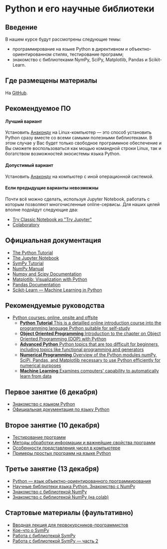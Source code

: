 # Python и его научные библиотеки

## Введение

В нашем курсе будут рассмотрены следующие темы:

- программирование на языке Python в директивном и объектно-ориентированном стилях, тестирование программ;
- знакомство с библиотеками NymPy, SciPy, Matplotlib, Pandas и Scikit-Learn.

## Где размещены материалы

На [GitHub](https://github.com/eroganov/short_course).

## Рекомендуемое ПО

#### Лучший вариант

Установить [Анаконду](https://www.anaconda.com/products/individual) на
Linux-компьютер — это способ установить Python сразу вместе со всеми самыми
полезными библиотеками. В этом случае у Вас будет только свободное
программное обеспечение и Вы сможете воспользоваться как мощью командной
строки Linux, так и богатством возможностей экосистемы языка Python.

#### Допустимый вариант

Установить [Анаконду](https://www.anaconda.com/products/individual) на
компьютер с иной операционной системой.

#### Если предыдущие варианты невозможны

Почти всё можно сделать, используя Jupyter Notebook, работать с которым
позволяют многочисленные online-сервисы. Для наших целей вполне подойдут
следующие два:

- [Try Classic Notebook из "Try Jupyter"](https://jupyter.org/try)
- [Colaboratory](https://colab.research.google.com/notebooks/welcome.ipynb?hl=ru)

## Официальная документация

- [The Python Tutorial](https://docs.python.org/3/tutorial/)
- [The Jupyter Notebook](https://jupyter-notebook.readthedocs.io/en/stable/)
- [SymPy Tutorial](https://docs.sympy.org/latest/tutorial/)
- [NumPy Manual](https://numpy.org/doc/stable/)
- [Numpy and Scipy Documentation](https://docs.scipy.org/doc/)
- [Matplotlib: Visualization with Python](https://matplotlib.org/)
- [Pandas Documentation](https://pandas.pydata.org/pandas-docs/stable/)
- [Scikit-Learn — Machine Learning in Python](https://scikit-learn.org/stable/)

## Рекомендуемые руководства

- [Python courses: online, onsite and offsite](https://python-course.eu/)
    - [**Python Tutorial** This is a detailled online introduction course into the programming language Python suitable for self-study](https://python-course.eu/python-tutorial/)
    - [**Object Oriented Programming** Introduction to the chapter on Object Oriented Programming (OOP) with Python](https://python-course.eu/oop/)
    - [**Advanced Python** Python topics that are too difficult for beginners, including topics like functional programming and generators](https://python-course.eu/advanced-python/)
    - [**Numerical Programming** Overview of the Python modules numPy, SciPi, Pandas, and Matplotlib necessary to use Python efficiently for numerical purposes](https://python-course.eu/numerical-programming/)
    - [**Machine Learning** Examines computers' capability to automatically learn from data](https://python-course.eu/machine_learning.php)

## Первое занятие (6 декабря)

- [Знакомство с языком Python](https://htmlpreview.github.io/?https://github.com/eroganov/short_course/blob/main/01/python1.html)
- [Официальная документация по языку Python](https://htmlpreview.github.io/?https://github.com/eroganov/short_course/blob/main/01/python2.html)

## Второе занятие (10 декабря)

- [Тестирование программ](https://htmlpreview.github.io/?https://github.com/eroganov/short_course/blob/main/02/pytest.html)
- [Методы обработки информации и важнейшие свойства программ](https://htmlpreview.github.io/?https://github.com/eroganov/short_course/blob/main/02/iter_recurs.html)
- [ Особенности представления чисел в компьютере](https://htmlpreview.github.io/?https://github.com/eroganov/short_course/blob/main/02/numbers.html)
- [Примеры простых программ на языке Python](https://htmlpreview.github.io/?https://github.com/eroganov/short_course/blob/main/02/problems.html)

## Третье занятие (13 декабря)

- [Python — язык объектно-ориентированного программирования](https://htmlpreview.github.io/?https://github.com/eroganov/short_course/blob/main/03/oop.html)
- [Научные библиотеки языка Python. Знакомство с NumPy](https://htmlpreview.github.io/?https://github.com/eroganov/short_course/blob/main/03/numpy.html)
- [Знакомство с библиотекой NumPy](https://nbviewer.org/github/eroganov/short_course/blob/main/03/numpy.ipynb)
- [Знакомство с библиотекой NumPy (на colab)](https://colab.research.google.com/github/eroganov/short_course/blob/main/03/numpy.ipynb)

## Стартовые материалы (фаультативно)

- [Вводная лекция для первокурсников-программистов](https://htmlpreview.github.io/?https://github.com/eroganov/short_course/blob/main/lecture.html)
- [Кое-что о SymPy](https://nbviewer.org/github/eroganov/short_course/blob/main/sympy.ipynb)
- [Работа с библиотекой SymPy](https://nbviewer.org/github/eroganov/short_course/blob/main/sympy1.ipynb)
- [Работа с библиотекой SymPy — часть 2](https://nbviewer.org/github/eroganov/short_course/blob/main/sympy2.ipynb)


